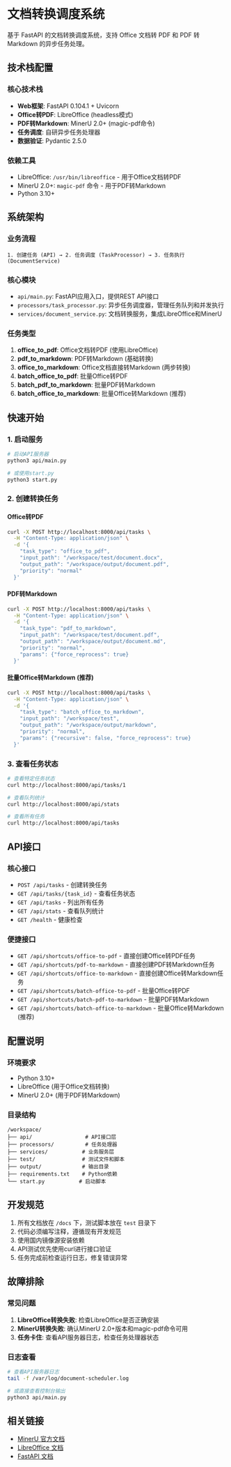 # 文档转换调度系统

基于 FastAPI 的文档转换调度系统，支持 Office 文档转 PDF 和 PDF 转 Markdown 的异步任务处理。

## 技术栈配置

### 核心技术栈
- **Web框架**: FastAPI 0.104.1 + Uvicorn
- **Office转PDF**: LibreOffice (headless模式)
- **PDF转Markdown**: MinerU 2.0+ (magic-pdf命令)
- **任务调度**: 自研异步任务处理器
- **数据验证**: Pydantic 2.5.0

### 依赖工具
- LibreOffice: `/usr/bin/libreoffice` - 用于Office文档转PDF
- MinerU 2.0+: `magic-pdf` 命令 - 用于PDF转Markdown
- Python 3.10+

## 系统架构

### 业务流程
```
1. 创建任务 (API) → 2. 任务调度 (TaskProcessor) → 3. 任务执行 (DocumentService)
```

### 核心模块
- `api/main.py`: FastAPI应用入口，提供REST API接口
- `processors/task_processor.py`: 异步任务调度器，管理任务队列和并发执行
- `services/document_service.py`: 文档转换服务，集成LibreOffice和MinerU

### 任务类型
1. **office_to_pdf**: Office文档转PDF (使用LibreOffice)
2. **pdf_to_markdown**: PDF转Markdown (基础转换)
3. **office_to_markdown**: Office文档直接转Markdown (两步转换)
4. **batch_office_to_pdf**: 批量Office转PDF
5. **batch_pdf_to_markdown**: 批量PDF转Markdown
6. **batch_office_to_markdown**: 批量Office转Markdown (推荐)

## 快速开始

### 1. 启动服务
```bash
# 启动API服务器
python3 api/main.py

# 或使用start.py
python3 start.py
```

### 2. 创建转换任务

#### Office转PDF
```bash
curl -X POST http://localhost:8000/api/tasks \
  -H "Content-Type: application/json" \
  -d '{
    "task_type": "office_to_pdf",
    "input_path": "/workspace/test/document.docx",
    "output_path": "/workspace/output/document.pdf",
    "priority": "normal"
  }'
```

#### PDF转Markdown
```bash
curl -X POST http://localhost:8000/api/tasks \
  -H "Content-Type: application/json" \
  -d '{
    "task_type": "pdf_to_markdown",
    "input_path": "/workspace/test/document.pdf",
    "output_path": "/workspace/output/document.md",
    "priority": "normal",
    "params": {"force_reprocess": true}
  }'
```

#### 批量Office转Markdown (推荐)
```bash
curl -X POST http://localhost:8000/api/tasks \
  -H "Content-Type: application/json" \
  -d '{
    "task_type": "batch_office_to_markdown",
    "input_path": "/workspace/test",
    "output_path": "/workspace/output/markdown",
    "priority": "normal",
    "params": {"recursive": false, "force_reprocess": true}
  }'
```

### 3. 查看任务状态
```bash
# 查看特定任务状态
curl http://localhost:8000/api/tasks/1

# 查看队列统计
curl http://localhost:8000/api/stats

# 查看所有任务
curl http://localhost:8000/api/tasks
```

## API接口

### 核心接口
- `POST /api/tasks` - 创建转换任务
- `GET /api/tasks/{task_id}` - 查看任务状态
- `GET /api/tasks` - 列出所有任务
- `GET /api/stats` - 查看队列统计
- `GET /health` - 健康检查

### 便捷接口
- `GET /api/shortcuts/office-to-pdf` - 直接创建Office转PDF任务
- `GET /api/shortcuts/pdf-to-markdown` - 直接创建PDF转Markdown任务
- `GET /api/shortcuts/office-to-markdown` - 直接创建Office转Markdown任务
- `GET /api/shortcuts/batch-office-to-pdf` - 批量Office转PDF
- `GET /api/shortcuts/batch-pdf-to-markdown` - 批量PDF转Markdown
- `GET /api/shortcuts/batch-office-to-markdown` - 批量Office转Markdown (推荐)

## 配置说明

### 环境要求
- Python 3.10+
- LibreOffice (用于Office文档转换)
- MinerU 2.0+ (用于PDF转Markdown)

### 目录结构
```
/workspace/
├── api/                 # API接口层
├── processors/          # 任务处理器
├── services/           # 业务服务层
├── test/               # 测试文件和脚本
├── output/             # 输出目录
├── requirements.txt    # Python依赖
└── start.py           # 启动脚本
```

## 开发规范

1. 所有文档放在 `/docs` 下，测试脚本放在 `test` 目录下
2. 代码必须编写注释，遵循现有开发规范
3. 使用国内镜像源安装依赖
4. API测试优先使用curl进行接口验证
5. 任务完成前检查运行日志，修复错误异常

## 故障排除

### 常见问题
1. **LibreOffice转换失败**: 检查LibreOffice是否正确安装
2. **MinerU转换失败**: 确认MinerU 2.0+版本和magic-pdf命令可用
3. **任务卡住**: 查看API服务器日志，检查任务处理器状态

### 日志查看
```bash
# 查看API服务器日志
tail -f /var/log/document-scheduler.log

# 或直接查看控制台输出
python3 api/main.py
```

## 相关链接
- [MinerU 官方文档](https://github.com/opendatalab/MinerU)
- [LibreOffice 文档](https://www.libreoffice.org/)
- [FastAPI 文档](https://fastapi.tiangolo.com/)